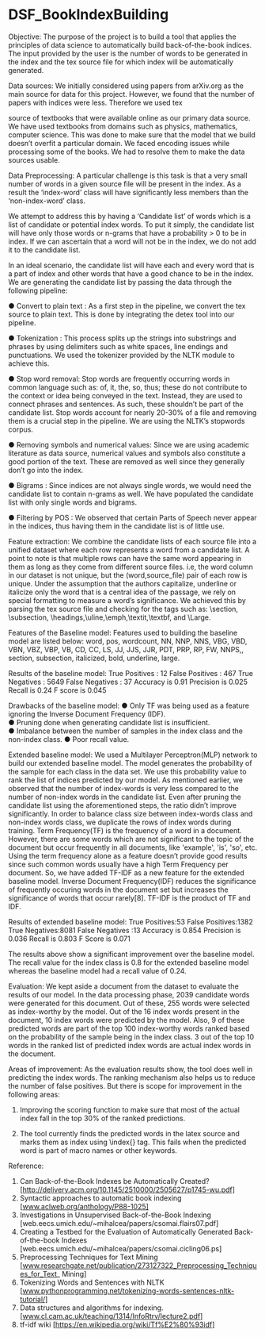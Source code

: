 # DSF_BookIndexBuilding
Objective:
The purpose of the project is to build a tool that applies the principles of data science to
automatically build back-of-the-book indices. The input provided by the user is the number of
words to be generated in the index and the tex source file for which index will be automatically
generated.

Data sources:
We initially considered using papers from arXiv.org as the main source for data for this project.
However, we found that the number of papers with indices were less. Therefore we used tex

source of textbooks that were available online as our primary data source. We have used
textbooks from domains such as physics, mathematics, computer science. This was done to
make sure that the model that we build doesn’t overfit a particular domain. We faced encoding
issues while processing some of the books. We had to resolve them to make the data sources
usable.

Data Preprocessing:
A particular challenge is this task is that a very small number of words in a given source file will
be present in the index. As a result the ‘index-word’ class will have significantly less members
than the ‘non-index-word’ class.

We attempt to address this by having a ‘Candidate list’ of words which is a list of candidate or
potential index words. To put it simply, the candidate list will have only those words or n-grams
that have a probability > 0 to be in index. If we can ascertain that a word will not be in the
index, we do not add it to the candidate list.

In an ideal scenario, the candidate list will have each and every word that is a part of index and
other words that have a good chance to be in the index. We are generating the candidate list by
passing the data through the following pipeline:

● Convert to plain text : As a first step in the pipeline, we convert the tex source to plain
text. This is done by integrating the detex tool into our pipeline.

● Tokenization : This process splits up the strings into substrings and phrases by using
delimiters such as white spaces, line endings and punctuations. We used the tokenizer
provided by the NLTK module to achieve this.

● Stop word removal: Stop words are frequently occurring words in common language
such as: of, it, the, so, thus; these do not contribute to the context or idea being
conveyed in the text. Instead, they are used to connect phrases and sentences. As such,
these shouldn’t be part of the candidate list. Stop words account for nearly 20-30% of a
file and removing them is a crucial step in the pipeline. We are using the NLTK’s
stopwords corpus.

● Removing symbols and numerical values: Since we are using academic literature as data
source, numerical values and symbols also constitute a good portion of the text. These
are removed as well since they generally don’t go into the index.

● Bigrams : Since indices are not always single words, we would need the candidate list to
contain n-grams as well. We have populated the candidate list with only single words
and bigrams.

● Filtering by POS : We observed that certain Parts of Speech never appear in the indices,
thus having them in the candidate list is of little use.



Feature extraction:
We combine the candidate lists of each source file into a unified dataset where each row
represents a word from a candidate list. A point to note is that multiple rows can have the same
word appearing in them as long as they come from different source files. i.e, the word column
in our dataset is not unique, but the (word,source_file) pair of each row is unique.
Under the assumption that the authors capitalize, underline or italicize only the word that is a
central idea of the passage, we rely on special formatting to measure a word’s significance. We
achieved this by parsing the tex source file and checking for the tags such as: \section,
\subsection, \headings,\uline,\emph,\textit,\textbf, and \Large.


Features of the Baseline model:
Features used to building the baseline model are listed below:
word, pos, wordcount, NN, NNP, NNS, VBG, VBD, VBN, VBZ, VBP, VB, CD, CC, LS, JJ, JJS, JJR, PDT,
PRP, RP, FW, NNPS,, section, subsection, italicized, bold, underline, large.


Results of the baseline model:
True Positives : 12
False Positives : 467
True Negatives : 5649
False Negatives : 37
Accuracy is 0.91
Precision is 0.025
Recall is 0.24
F score is 0.045

Drawbacks of the baseline model:
● Only TF was being used as a feature ignoring the Inverse Document Frequency (IDF).  
● Pruning done when generating candidate list is insufficient.  
● Imbalance between the number of samples in the index class and the non-index class. 
● Poor recall value.  

Extended baseline model:
We used a Multilayer Perceptron(MLP) network to build our extended baseline model. The
model generates the probability of the sample for each class in the data set. We use this
probability value to rank the list of indices predicted by our model.
As mentioned earlier, we observed that the number of index-words is very less compared to
the number of non-index words in the candidate list. Even after pruning the candidate list using
the aforementioned steps, the ratio didn’t improve significantly. In order to balance class size
between index-words class and non-index words class, we duplicate the rows of index words
during training.
Term Frequency(TF) is the frequency of a word in a document. However, there are some words
which are not significant to the topic of the document but occur frequently in all documents,
like 'example', 'is', 'so', etc. Using the term frequency alone as a feature doesn’t provide good
results since such common words usually have a high Term Frequency per document. So, we
have added TF-IDF as a new feature for the extended baseline model. Inverse Document
Frequency(IDF) reduces the significance of frequently occuring words in the document set but
increases the significance of words that occur rarely[8]. TF-IDF is the product of TF and IDF.

Results of extended baseline model:
True Positives:53
False Positives:1382
True Negatives:8081
False Negatives :13
Accuracy is 0.854
Precision is 0.036
Recall is 0.803
F Score is 0.071

The results above show a significant improvement over the baseline model. The recall value for
the index class is 0.8 for the extended baseline model whereas the baseline model had a recall
value of 0.24.

Evaluation:
We kept aside a document from the dataset to evaluate the results of our model. In the data
processing phase, 2039 candidate words were generated for this document. Out of these, 255
words were selected as index-worthy by the model. Out of the 16 index words present in the
document, 10 index words were predicted by the model. Also, 9 of these predicted words are
part of the top 100 index-worthy words ranked based on the probability of the sample being in
the index class. 3 out of the top 10 words in the ranked list of predicted index words are actual
index words in the document.


Areas of improvement:
As the evaluation results show, the tool does well in predicting the index words. The ranking
mechanism also helps us to reduce the number of false positives. But there is scope for
improvement in the following areas:

1) Improving the scoring function to make sure that most of the actual index fall in the top
30% of the ranked predictions.

2) The tool currently finds the predicted words in the latex source and marks them as index
using \index{} tag. This fails when the predicted word is part of macro names or other
keywords.


Reference:
1. Can Back-of-the-Book Indexes be Automatically Created?
[http://delivery.acm.org/10.1145/2510000/2505627/p1745-wu.pdf]
2. Syntactic approaches to automatic book indexing
[www.aclweb.org/anthology/P88-1025]
3. Investigations in Unsupervised Back-of-the-Book Indexing
[web.eecs.umich.edu/~mihalcea/papers/csomai.flairs07.pdf]
4. Creating a Testbed for the Evaluation of Automatically Generated Back-of-the-book
Indexes [web.eecs.umich.edu/~mihalcea/papers/csomai.cicling06.ps]
5. Preprocessing Techniques for Text Mining
[www.researchgate.net/publication/273127322_Preprocessing_Techniques_for_Text_
Mining]
6. Tokenizing Words and Sentences with NLTK
[www.pythonprogramming.net/tokenizing-words-sentences-nltk-tutorial/]
7. Data structures and algorithms for indexing.
[www.cl.cam.ac.uk/teaching/1314/InfoRtrv/lecture2.pdf]
8. tf-idf wiki [https://en.wikipedia.org/wiki/Tf%E2%80%93idf]

